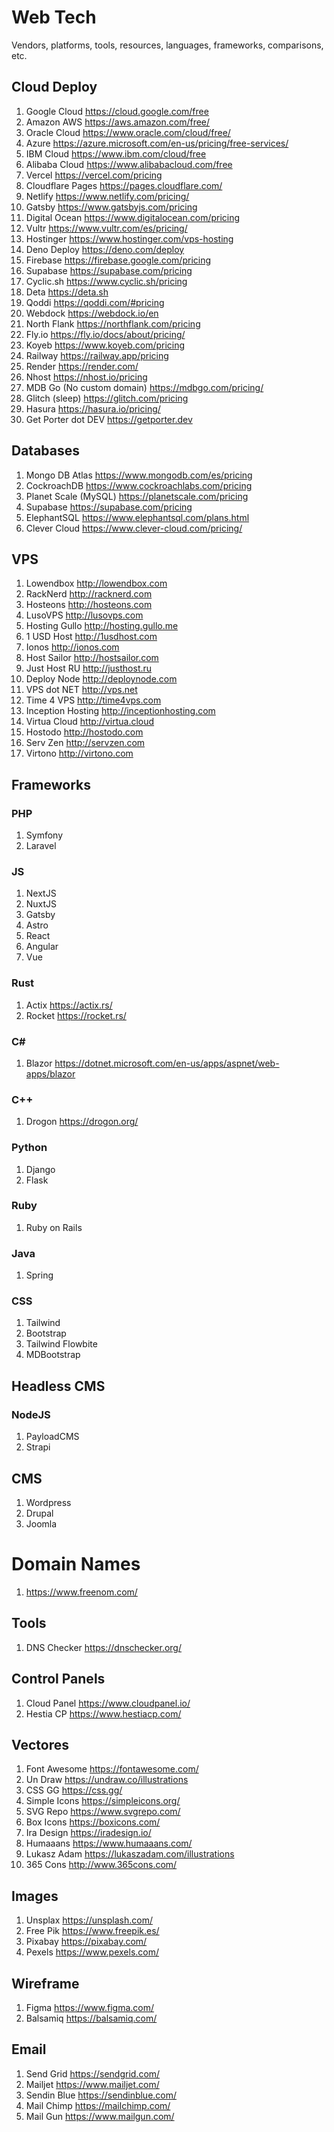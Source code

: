 # Web Tech

Vendors, platforms, tools, resources, languages, frameworks, comparisons, etc.

## Cloud Deploy 

1. Google Cloud https://cloud.google.com/free 
1. Amazon AWS https://aws.amazon.com/free/
1. Oracle Cloud https://www.oracle.com/cloud/free/ 
1. Azure https://azure.microsoft.com/en-us/pricing/free-services/ 
1. IBM Cloud https://www.ibm.com/cloud/free 
1. Alibaba Cloud https://www.alibabacloud.com/free
1. Vercel https://vercel.com/pricing 
1. Cloudflare Pages https://pages.cloudflare.com/
1. Netlify https://www.netlify.com/pricing/
1. Gatsby https://www.gatsbyjs.com/pricing 
1. Digital Ocean https://www.digitalocean.com/pricing 
1. Vultr https://www.vultr.com/es/pricing/ 
1. Hostinger https://www.hostinger.com/vps-hosting 
1. Deno Deploy https://deno.com/deploy 
1. Firebase https://firebase.google.com/pricing
1. Supabase https://supabase.com/pricing 
1. Cyclic.sh https://www.cyclic.sh/pricing 
1. Deta https://deta.sh
1. Qoddi https://qoddi.com/#pricing 
1. Webdock https://webdock.io/en 
1. North Flank https://northflank.com/pricing 
1. Fly.io https://fly.io/docs/about/pricing/ 
1. Koyeb https://www.koyeb.com/pricing 
1. Railway https://railway.app/pricing 
1. Render https://render.com/ 
1. Nhost https://nhost.io/pricing 
1. MDB Go (No custom domain) https://mdbgo.com/pricing/ 
1. Glitch (sleep) https://glitch.com/pricing 
1. Hasura https://hasura.io/pricing/
1. Get Porter dot DEV https://getporter.dev

## Databases 

1. Mongo DB Atlas https://www.mongodb.com/es/pricing 
1. CockroachDB https://www.cockroachlabs.com/pricing
1. Planet Scale (MySQL) https://planetscale.com/pricing 
1. Supabase https://supabase.com/pricing 
1. ElephantSQL https://www.elephantsql.com/plans.html
1. Clever Cloud https://www.clever-cloud.com/pricing/ 

## VPS

1. Lowendbox http://lowendbox.com
1. RackNerd http://racknerd.com
1. Hosteons http://hosteons.com
1. LusoVPS http://lusovps.com
1. Hosting Gullo http://hosting.gullo.me
1. 1 USD Host http://1usdhost.com
1. Ionos http://ionos.com
1. Host Sailor http://hostsailor.com
1. Just Host RU http://justhost.ru
1. Deploy Node http://deploynode.com
1. VPS dot NET http://vps.net
1. Time 4 VPS http://time4vps.com
1. Inception Hosting http://inceptionhosting.com
1. Virtua Cloud http://virtua.cloud
1. Hostodo http://hostodo.com
1. Serv Zen http://servzen.com
1. Virtono http://virtono.com

## Frameworks

### PHP 

1. Symfony
1. Laravel 

### JS 

1. NextJS
1. NuxtJS 
1. Gatsby
1. Astro 
1. React
1. Angular
1. Vue 

### Rust 

1. Actix https://actix.rs/ 
1. Rocket https://rocket.rs/ 

### C#

1. Blazor https://dotnet.microsoft.com/en-us/apps/aspnet/web-apps/blazor

### C++

1. Drogon https://drogon.org/

### Python 

1. Django
1. Flask

### Ruby 

1. Ruby on Rails 

### Java 

1. Spring 

### CSS 

1. Tailwind
1. Bootstrap 
1. Tailwind Flowbite 
1. MDBootstrap 

## Headless CMS 

### NodeJS

1. PayloadCMS 
1. Strapi 

## CMS 

1. Wordpress 
1. Drupal 
1. Joomla 

# Domain Names

1. https://www.freenom.com/ 

## Tools 

1. DNS Checker https://dnschecker.org/ 


## Control Panels

1. Cloud Panel https://www.cloudpanel.io/ 
1. Hestia CP https://www.hestiacp.com/ 

## Vectores 

1. Font Awesome https://fontawesome.com/ 
1. Un Draw https://undraw.co/illustrations 
1. CSS GG https://css.gg/ 
1. Simple Icons https://simpleicons.org/ 
1. SVG Repo https://www.svgrepo.com/ 
1. Box Icons https://boxicons.com/ 
1. Ira Design https://iradesign.io/ 
1. Humaaans https://www.humaaans.com/ 
1. Lukasz Adam https://lukaszadam.com/illustrations 
1. 365 Cons http://www.365cons.com/


## Images

1. Unsplax https://unsplash.com/
1. Free Pik https://www.freepik.es/
1. Pixabay https://pixabay.com/ 
1. Pexels https://www.pexels.com/ 

## Wireframe 

1. Figma https://www.figma.com/ 
1. Balsamiq https://balsamiq.com/ 

## Email 

1. Send Grid https://sendgrid.com/ 
1. Mailjet https://www.mailjet.com/
1. Sendin Blue https://sendinblue.com/ 
1. Mail Chimp https://mailchimp.com/ 
1. Mail Gun https://www.mailgun.com/ 
